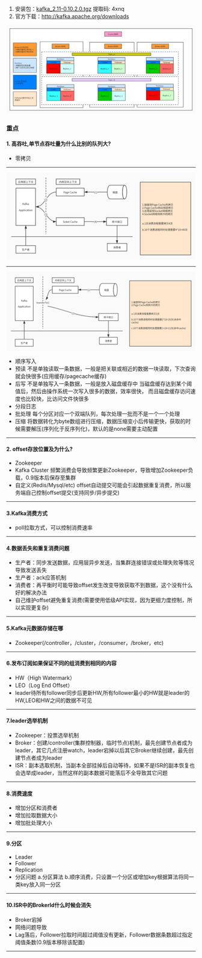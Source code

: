 1. 安装包：[kafka_2.11-0.10.2.0.tgz](https://pan.baidu.com/s/16tPj6sB0uG8zoJKN4DR-bQ) 提取码: 4xnq
2. 官方下载：http://kafka.apache.org/downloads

![集群架构](images/kafka_cluster.jpg)

### 重点
#### 1. 高吞吐,单节点吞吐量为什么比别的队列大?
- 零拷贝
******
![正常拷贝](images/zero-copy-top.jpg)
******
![零拷贝](images/zero-copy.jpg)
- 顺序写入
- 预读
  不是单独读取一条数据，一般是把关联或相近的数据一块读取，下次查询就会快很多(应用缓存/pagecache缓存)
- 后写
  不是单独写入一条数据，一般是放入磁盘缓存中
  当磁盘缓存达到某个阈值后，然后由操作系统一次写入很多的数据，效率很快，
  而且磁盘缓存访问速度也比较快，比访问文件快很多
- 分段日志
- 批处理
  每个分区对应一个双端队列，每次处理一批而不是一个一个处理
- 压缩
  将数据转化为byte数组进行压缩，数据压缩变小后传输更快，获取的时候需要解压(序列化于反序列化)，默认的是none需要主动配置
******
#### 2. offset存放位置及为什么?
- Zookeeper
- Kafka Cluster
  频繁消费会导致频繁更新Zookeeper，导致增加Zookeeper负载，0.9版本后保存至集群
- 自定义(Redis/Mysql/etc)
 offset自动提交可能会引起数据重复消费，所以服务端自己控制offset提交(支持同步/异步提交)
******
#### 3.Kafka消费方式
- poll拉取方式，可以控制消费速率
******
#### 4.数据丢失和重复消费问题
- 生产者：同步发送数据，应用层异步发送，当集群连接错误或处理失败等情况导致发送丢失
- 生产者：ack应答机制
- 消费者：再平衡时可能导致offset发生改变导致获取不到数据，这个没有什么好的解决办法
- 自己维护offset避免重复消费(需要使用低级API实现，因为更细力度控制，所以实现更复杂)
******
#### 5.Kafka元数据存储在哪
- Zookeeper(/controller，/cluster，/consumer，/broker，etc)
******
#### 6.发布订阅如果保证不同的组消费到相同的内容
- HW（High Watermark）
- LEO（Log End Offset）
- leader待所有follower同步后更新HW,所有follower最小的HW就是leader的HW,LEO和HW之间的数据不可见
******
#### 7.leader选举机制
- Zookeeper：投票选举机制
- Broker：创建/controller(集群控制器，临时节点)机制，最先创建节点者成为leader，其它几点注册watch，leader宕掉以后其它Broker继续创建，最先创建节点者成为leader
- ISR：副本选取机制，当副本全部挂掉后自动等待，如果不是ISR的副本恢复也会选举成leader，当然这样的副本数据可能落后不全导致其它问题
******
#### 8.消费速度
- 增加分区和消费者
- 增加拉取数据大小
- 增加批处理大小
******
#### 9.分区
- Leader
- Follower
- Replication
- 分区问题
  a.分区算法
  b.顺序消费，只设置一个分区或增加key根据算法将同一类key放入同一分区
******
#### 10.ISR中的BrokerId什么时候会消失
- Broker宕掉
- 网络问题导致
- Lag落后，Follower拉取时间超过阈值没有更新，Follower数据条数超过指定阈值条数(0.9版本移除该配置)
******
